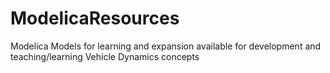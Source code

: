 # ModelicaResources
Modelica Models for learning and expansion available for development and teaching/learning Vehicle Dynamics concepts
